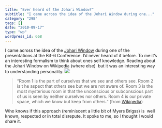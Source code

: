 ```yaml
---
title: "Ever heard of the Johari Window?"
subtitle: "I came across the idea of the Johari Window during one..."
category: "298"
tags: []
date: "2010-09-17"
type: "wp"
wordpress_id: 668
---
```

I came across the idea of the [Johari Window](http://en.wikipedia.org/wiki/Johari_window) during one of the presentations at the Bif-6 Conference. I’d never heard of it before. To me it’s an interesting formalism to think about ones self knowledge. Reading about the Johari Window on Wikipedia (where else)  but it was an interesting way to understanding personality.
![](http://upload.wikimedia.org/wikipedia/commons/2/2c/Johari_Window.PNG)
> “Room 1 is the part of ourselves that we see and others see. Room 2 is t he aspect that others see but we are not aware of. Room 3 is the most mysterious room in that the unconscious or subconscious part of us is seen by neither ourselves nor others. Room 4 is our private space, which we know but keep from others.” (from [Wikipedia](http://en.wikipedia.org/wiki/Johari_window))

Who knows if this approach (reminiscent a little bit of Myers Brigss) is  well known, respected or in total disrepute. It spoke to me, so I thought I would share it.